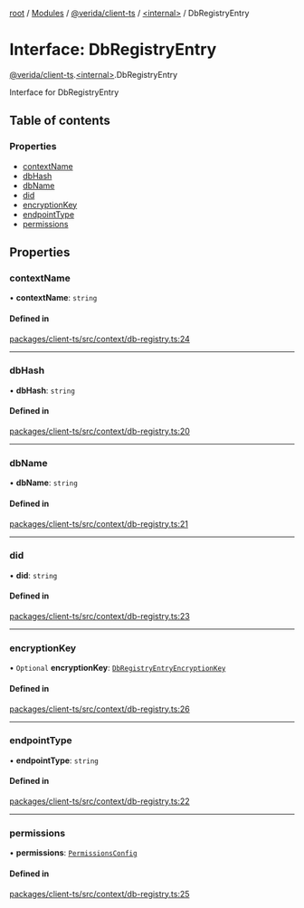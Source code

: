 [root](../README.md) / [Modules](../modules.md) / [@verida/client-ts](../modules/verida_client_ts.md) / [<internal\>](../modules/verida_client_ts._internal_.md) / DbRegistryEntry

# Interface: DbRegistryEntry

[@verida/client-ts](../modules/verida_client_ts.md).[<internal\>](../modules/verida_client_ts._internal_.md).DbRegistryEntry

Interface for DbRegistryEntry

## Table of contents

### Properties

- [contextName](verida_client_ts._internal_.DbRegistryEntry.md#contextname)
- [dbHash](verida_client_ts._internal_.DbRegistryEntry.md#dbhash)
- [dbName](verida_client_ts._internal_.DbRegistryEntry.md#dbname)
- [did](verida_client_ts._internal_.DbRegistryEntry.md#did)
- [encryptionKey](verida_client_ts._internal_.DbRegistryEntry.md#encryptionkey)
- [endpointType](verida_client_ts._internal_.DbRegistryEntry.md#endpointtype)
- [permissions](verida_client_ts._internal_.DbRegistryEntry.md#permissions)

## Properties

### contextName

• **contextName**: `string`

#### Defined in

[packages/client-ts/src/context/db-registry.ts:24](https://github.com/verida/verida-js/blob/c03b336/packages/client-ts/src/context/db-registry.ts#L24)

___

### dbHash

• **dbHash**: `string`

#### Defined in

[packages/client-ts/src/context/db-registry.ts:20](https://github.com/verida/verida-js/blob/c03b336/packages/client-ts/src/context/db-registry.ts#L20)

___

### dbName

• **dbName**: `string`

#### Defined in

[packages/client-ts/src/context/db-registry.ts:21](https://github.com/verida/verida-js/blob/c03b336/packages/client-ts/src/context/db-registry.ts#L21)

___

### did

• **did**: `string`

#### Defined in

[packages/client-ts/src/context/db-registry.ts:23](https://github.com/verida/verida-js/blob/c03b336/packages/client-ts/src/context/db-registry.ts#L23)

___

### encryptionKey

• `Optional` **encryptionKey**: [`DbRegistryEntryEncryptionKey`](verida_client_ts._internal_.DbRegistryEntryEncryptionKey.md)

#### Defined in

[packages/client-ts/src/context/db-registry.ts:26](https://github.com/verida/verida-js/blob/c03b336/packages/client-ts/src/context/db-registry.ts#L26)

___

### endpointType

• **endpointType**: `string`

#### Defined in

[packages/client-ts/src/context/db-registry.ts:22](https://github.com/verida/verida-js/blob/c03b336/packages/client-ts/src/context/db-registry.ts#L22)

___

### permissions

• **permissions**: [`PermissionsConfig`](verida_client_ts.ContextInterfaces.PermissionsConfig.md)

#### Defined in

[packages/client-ts/src/context/db-registry.ts:25](https://github.com/verida/verida-js/blob/c03b336/packages/client-ts/src/context/db-registry.ts#L25)
